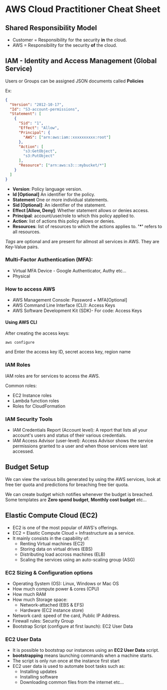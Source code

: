 # AWS Cloud Practitioner Cheat Sheet

## Shared Responsibility Model
* Customer = Responsibility for the security **in** the cloud.
* AWS = Responsibility for the security **of** the cloud.

## IAM - Identity and Access Management (Global Service)

Users or Groups can be assigned JSON documents called **Policies**

Ex:

```json
{
  "Version": "2012-10-17",
  "Id": "S3-account-permissions",
  "Statement": [
    {
      "Sid": "1",
      "Effect": "Allow",
      "Principal": {
        "AWS": ["arn:aws:iam::xxxxxxxxxx:root"]
      },
      "Action": [
        "s3:GetObject",
        "s3:PutObject"
      ],
      "Resource": ["arn:aws:s3:::mybucket/*"]
    }
  ]
}
```

* **Version**: Policy language version.
* **Id [Optional]** An identifier for the policy.
* **Statement** One or more individual statements.
* **Sid [Optional]**: An identifier of the statement.
* **Effect [Allow, Deny]**: Whether statement allows or denies access.
* **Principal**: account/user/role to which this policy applied to.
* **Action**: list of actions this policy allows or denies.
* **Resources**: list of resources to which the actions applies to. **'*'** refers to all resources.

_Tags_ are optional and are present for allmost all services in AWS. They are Key-Value pairs.

### Multi-Factor Authentication (MFA):

* Virtual MFA Device - Google Authenticator, Authy etc...
* Physical

### How to access AWS

* AWS Management Console: Password + MFA[Optional]
* AWS Command Line Interface (CLI): Access Keys
* AWS Software Development Kit (SDK)- For code: Access Keys

#### Using AWS CLI
After creating the access keys:

```shell
aws configure
```
and Enter the access key ID, secret access key, region name

### IAM Roles
IAM roles are for services to access the AWS.

Common roles:
* EC2 Instance roles
* Lambda function roles
* Roles for CloudFormation

### IAM Security Tools

* IAM Credentials Report (Account level): A report that lists all your account's users and status of their various credentials.
* IAM Access Advisor (user-level): Access Advisor shows the service permissions granted to a user and when those services were last accessed.

## Budget Setup
We can view the various bills generated by using the AWS services, look at free tier quota and predictions for breaching free tier quota.

We can create budget which notifies whenever the budget is breached. Some templates are **Zero spend budget**, **Monthly cost budget** etc...

## Elastic Compute Cloud (EC2)

* EC2 is one of the most popular of AWS's offerings.
* EC2 = Elastic Compute Cloud = Infrastructure as a service.
* It mainly consists in the capability of:
  * Renting Virtual machines (EC2)
  * Storing data on virtual drives (EBS)
  * Distributing load accross machines (ELB)
  * Scaling the services using an auto-scaling group (ASG)

### EC2 Sizing & Configuration options

* Operating System (OS): Linux, Windows or Mac OS
* How much compute power & cores (CPU)
* How much RAM
* How much Storage space:
  * Network-attached (EBS & EFS)
  * Hardware (EC2 instance store)
* Network card: speed of the card, Public IP Address.
* Firewall rules: Security Group
* Bootstrap Script (configure at first launch): EC2 User Data

### EC2 User Data

* It is possible to bootstrap our instances using an **EC2 User Data** script.
* **bootstrapping** means launching commands when a machine starts.
* The script is only run once at the instance first start
* EC2 user data is used to automate boot tasks such as:
  * Installing updates
  * Installing software
  * Downloading common files from the internet etc...